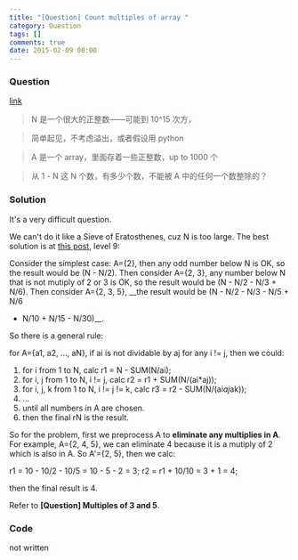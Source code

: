 ```yaml
---
title: "[Question] Count multiples of array "
category: Question
tags: []
comments: true
date: 2015-02-09 00:00
---
```



### Question

[link](http://www.mitbbs.com/article_t/JobHunting/32882735.html)

> N 是一个很大的正整数——可能到 10^15 次方，

> 简单起见，不考虑溢出，或者假设用 python

> A 是一个 array，里面存着一些正整数，up to 1000 个

> 从 1 - N 这 N 个数，有多少个数，不能被 A 中的任何一个数整除的？

### Solution

It's a very difficult question.

We can't do it like a Sieve of Eratosthenes, cuz N is too large. The best solution is at [this post](http://www.mitbbs.com/article_t/JobHunting/32882735.html), level 9:

Consider the simplest case: A={2}, then any odd number below N is OK, so the result would be (N - N/2). Then consider A={2, 3}, any number below N that is not mutiply of 2 or 3 is OK, so the result would be (N - N/2 - N/3 + N/6). Then consider A={2, 3, 5}, \_\_the result would be (N - N/2 - N/3 - N/5 + N/6

- N/10 + N/15 - N/30)\_\_.

So there is a general rule:

for A={a1, a2, ..., aN}, if ai is not dividable by aj for any i != j, then we could:

1. for i from 1 to N, calc r1 = N - SUM(N/ai);
2. for i, j from 1 to N, i != j, calc r2 = r1 + SUM(N/(ai\*aj));
3. for i, j, k from 1 to N, i != j != k, calc r3 = r2 - SUM(N/(ai*aj*ak));
4. ...
5. until all numbers in A are chosen.
6. then the final rN is the result.

So for the problem, first we preprocess A to **eliminate any multiplies in A**. For example, A={2, 4, 5}, we can eliminate 4 because it is a mutiply of 2 which is also in A. So A'={2, 5}, then we calc:

r1 = 10 - 10/2 - 10/5 = 10 - 5 - 2 = 3;
r2 = r1 + 10/10 = 3 + 1 = 4;

then the final result is 4.

Refer to **[Question] Multiples of 3 and 5**.

### Code

not written
